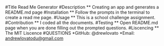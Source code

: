 
  #Title
  Read Me Generator
  #Description
  ** Creating an app and generates a README.md page
  #Installation
  ** Follow the prompts in the terminal to create a read me page.
  #Usage
  ** This is a school challenge assignment.
  #Contribution
  ** I coded all the documents.
  #Testing
  ** Open README.md page when you are done filling out the prompted questions.
  #Liscencing
  ** The MIT Liscence
  #QUESTIONS
  *GitHub: @drewlovato
  *Email: andrewlovatodu@gmail.com